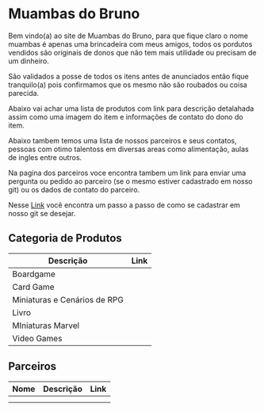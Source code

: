 # Muambas do Bruno

Bem vindo(a) ao site de Muambas do Bruno, para que fique claro o nome muambas é apenas uma brincadeira com meus amigos, todos os pordutos vendidos são originais de donos que não tem mais utilidade ou precisam de um dinheiro.

São validados a posse de todos os itens antes de anunciados então fique tranquilo(a) pois confirmamos que os mesmo não são roubados ou coisa parecida.

Abaixo vai achar uma lista de produtos com link para descrição detalahada assim como uma imagem do item e informações de contato do dono do item.

Abaixo tambem temos uma lista de nossos parceiros e seus contatos, pessoas com otimo talentoss em diversas areas como alimentação, aulas de ingles entre outros.

Na pagina dos parceiros voce encontra tambem um link para enviar uma pergunta ou pedido ao parceiro (se o mesmo estiver cadastrado em nosso git) ou os dados de contato do parceiro.

Nesse [Link]() você encontra um passo a passo de como se cadastrar em nosso git se desejar.

## Categoria de Produtos

|Descrição|Link|
|---|---|
|Boardgame| |
|Card Game| |
|Miniaturas e Cenários de RPG| |
|Livro| |
|MIniaturas Marvel| |
|Video Games| |


## Parceiros

|Nome| Descrição |Link|
|---|---|---|
| | |
| | |